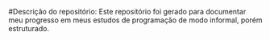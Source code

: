 #Descrição do repositório: Este repositório foi gerado para documentar meu progresso em meus estudos de programação de modo informal, porém estruturado.
